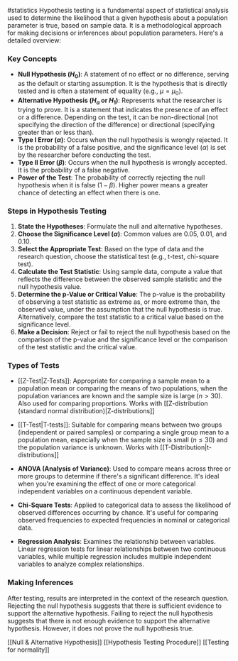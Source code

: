 #statistics 
Hypothesis testing is a fundamental aspect of statistical analysis used to determine the likelihood that a given hypothesis about a population parameter is true, based on sample data. It is a methodological approach for making decisions or inferences about population parameters. Here's a detailed overview:

### Key Concepts

- **Null Hypothesis ($H_0$)**: A statement of no effect or no difference, serving as the default or starting assumption. It is the hypothesis that is directly tested and is often a statement of equality (e.g., $\mu = \mu_0$).
- **Alternative Hypothesis ($H_a$ or $H_1$)**: Represents what the researcher is trying to prove. It is a statement that indicates the presence of an effect or a difference. Depending on the test, it can be non-directional (not specifying the direction of the difference) or directional (specifying greater than or less than).
- **Type I Error ($\alpha$)**: Occurs when the null hypothesis is wrongly rejected. It is the probability of a false positive, and the significance level ($\alpha$) is set by the researcher before conducting the test.
- **Type II Error ($\beta$)**: Occurs when the null hypothesis is wrongly accepted. It is the probability of a false negative.
- **Power of the Test**: The probability of correctly rejecting the null hypothesis when it is false ($1 - \beta$). Higher power means a greater chance of detecting an effect when there is one.

### Steps in Hypothesis Testing

1. **State the Hypotheses**: Formulate the null and alternative hypotheses.
2. **Choose the Significance Level ($\alpha$)**: Common values are 0.05, 0.01, and 0.10.
3. **Select the Appropriate Test**: Based on the type of data and the research question, choose the statistical test (e.g., t-test, chi-square test).
4. **Calculate the Test Statistic**: Using sample data, compute a value that reflects the difference between the observed sample statistic and the null hypothesis value.
5. **Determine the p-Value or Critical Value**: The p-value is the probability of observing a test statistic as extreme as, or more extreme than, the observed value, under the assumption that the null hypothesis is true. Alternatively, compare the test statistic to a critical value based on the significance level.
6. **Make a Decision**: Reject or fail to reject the null hypothesis based on the comparison of the p-value and the significance level or the comparison of the test statistic and the critical value.

### Types of Tests

- [[Z-Test|Z-Tests]]: Appropriate for comparing a sample mean to a population mean or comparing the means of two populations, when the population variances are known and the sample size is large ($n > 30$). Also used for comparing proportions. Works with [[Z-distribution (standard normal distribution)|Z-distributions]]

- [[T-Test|T-tests]]: Suitable for comparing means between two groups (independent or paired samples) or comparing a single group mean to a population mean, especially when the sample size is small ($n \leq 30$) and the population variance is unknown. Works with [[T-Distribution|t-distributions]]

- **ANOVA (Analysis of Variance)**: Used to compare means across three or more groups to determine if there's a significant difference. It's ideal when you're examining the effect of one or more categorical independent variables on a continuous dependent variable.

- **Chi-Square Tests**: Applied to categorical data to assess the likelihood of observed differences occurring by chance. It's useful for comparing observed frequencies to expected frequencies in nominal or categorical data.

- **Regression Analysis**: Examines the relationship between variables. Linear regression tests for linear relationships between two continuous variables, while multiple regression includes multiple independent variables to analyze complex relationships.


### Making Inferences

After testing, results are interpreted in the context of the research question. Rejecting the null hypothesis suggests that there is sufficient evidence to support the alternative hypothesis. Failing to reject the null hypothesis suggests that there is not enough evidence to support the alternative hypothesis. However, it does not prove the null hypothesis true.






[[Null & Alternative Hypothesis]]
[[Hypothesis Testing Procedure]]
[[Testing for normality]]
